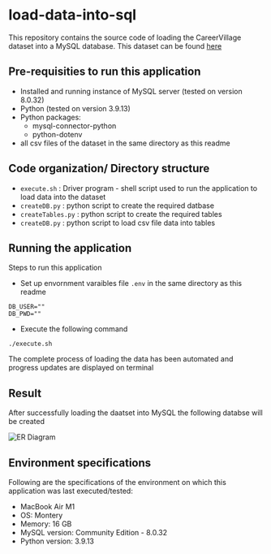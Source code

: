 # load-data-into-sql

This repository contains the source code of loading the CareerVillage dataset into a MySQL database. This dataset can be found [here](https://www.kaggle.com/competitions/data-science-for-good-careervillage/data)

## Pre-requisities to run this application
- Installed and running instance of MySQL server (tested on version 8.0.32)
- Python (tested on version 3.9.13)
- Python packages:
    - mysql-connector-python
    - python-dotenv
- all csv files of the dataset in the same directory as this readme


## Code organization/ Directory structure
- `execute.sh` : Driver program - shell script used to run the application to load data into the dataset
- `createDB.py` : python script to create the required datbase
- `createTables.py` : python script to create the required tables
- `createDB.py` : python script to load csv file data into tables

## Running the application
Steps to run this application
- Set up envornment varaibles file `.env` in the same directory as this readme
```
DB_USER=""
DB_PWD=""
```
- Execute the following command

`./execute.sh`

The complete process of loading the data has been automated and progress updates are displayed on terminal

## Result
After successfully loading the daatset into MySQL the following databse will be created

![ER Diagram](https://user-images.githubusercontent.com/26086412/237060808-940d1ae2-9532-49a2-9b0b-73f8fc7d3a9e.png)

## Environment specifications
Following are the specifications of the environment on which this application was last executed/tested: 
- MacBook Air M1
- OS: Montery
- Memory: 16 GB
- MySQL version: Community Edition - 8.0.32
- Python version: 3.9.13

